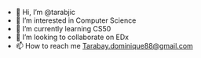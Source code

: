- 👋 Hi, I’m @tarabjic
- 👀 I’m interested in Computer Science
- 🌱 I’m currently learning CS50
- 💞️ I’m looking to collaborate on EDx
- 📫 How to reach me Tarabay.dominique88@gmail.com

<!---
tarabjic/tarabjic is a ✨ special ✨ repository because its `README.md` (this file) appears on your GitHub profile.
You can click the Preview link to take a look at your changes.
--->
